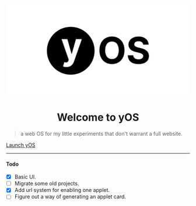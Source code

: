 <p>
  <img alt="Y OS" src="https://github.com/ehne/yOS/raw/main/design_files/gh-card.png" align="center" />
</p>

<h1 align="center">
  Welcome to yOS 
</h1>

> a web OS for my little experiments that don't warrant a full website.

[Launch yOS](https://yos.vercel.app)


---

#### Todo
- [x] Basic UI.
- [ ] Migrate some old projects.
- [x] Add url system for enabling one applet.
- [ ] Figure out a way of generating an applet card.